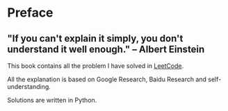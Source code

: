 # Preface

## "If you can't explain it simply, you don't understand it well enough." – Albert Einstein

This book contains all the problem I have solved in [LeetCode](https://leetcode.com/).

All the explanation is based on Google Research, Baidu Research and self-understanding.

Solutions are written in Python.

